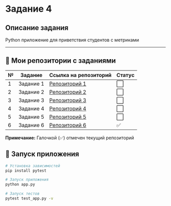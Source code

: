 # Задание 4

## Описание задания
Python приложение для приветствия студентов с метриками

---

## 📁 Мои репозитории с заданиями

| № | Задание | Ссылка на репозиторий | Статус |
|---|---------|----------------------|---------|
| 1 | Задание 1 | [Репозиторий 1](https://github.com/mayis25/project-25is.git) | ⬜ |
| 2 | Задание 2 | [Репозиторий 2](https://github.com/mayis25/OBJV2.git) | ⬜ |
| 3 | Задание 3 | [Репозиторий 3](https://github.com/mayis25/Task-2.1.git) | ⬜ |
| 4 | Задание 4 | [Репозиторий 4](https://github.com/mayis25/my-first-project.git) | ⬜ |
| 5 | Задание 5 | [Репозиторий 5](https://github.com/mayis25/skills-tracker.git) | ⬜ |
| 6 | Задание 6 | [Репозиторий 6](https://github.com/mayis25/Task-completion-structure.git) | ✅ |

**Примечание:** Галочкой (✅) отмечен текущий репозиторий

## 🚀 Запуск приложения

```bash
# Установка зависимостей
pip install pytest

# Запуск приложения
python app.py

# Запуск тестов
pytest test_app.py -v
